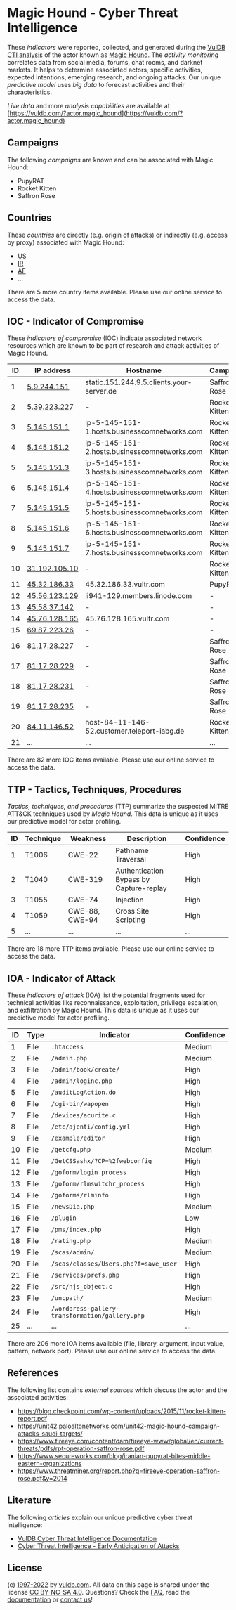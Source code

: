 # Magic Hound - Cyber Threat Intelligence

These _indicators_ were reported, collected, and generated during the [VulDB CTI analysis](https://vuldb.com/?kb.cti) of the actor known as [Magic Hound](https://vuldb.com/?actor.magic_hound). The _activity monitoring_ correlates data from social media, forums, chat rooms, and darknet markets. It helps to determine associated actors, specific activities, expected intentions, emerging research, and ongoing attacks. Our unique _predictive model_ uses _big data_ to forecast activities and their characteristics.

_Live data_ and more _analysis capabilities_ are available at [https://vuldb.com/?actor.magic_hound](https://vuldb.com/?actor.magic_hound)

## Campaigns

The following _campaigns_ are known and can be associated with Magic Hound:

* PupyRAT
* Rocket Kitten
* Saffron Rose

## Countries

These _countries_ are directly (e.g. origin of attacks) or indirectly (e.g. access by proxy) associated with Magic Hound:

* [US](https://vuldb.com/?country.us)
* [IR](https://vuldb.com/?country.ir)
* [AF](https://vuldb.com/?country.af)
* ...

There are 5 more country items available. Please use our online service to access the data.

## IOC - Indicator of Compromise

These _indicators of compromise_ (IOC) indicate associated network resources which are known to be part of research and attack activities of Magic Hound.

ID | IP address | Hostname | Campaign | Confidence
-- | ---------- | -------- | -------- | ----------
1 | [5.9.244.151](https://vuldb.com/?ip.5.9.244.151) | static.151.244.9.5.clients.your-server.de | Saffron Rose | High
2 | [5.39.223.227](https://vuldb.com/?ip.5.39.223.227) | - | Rocket Kitten | High
3 | [5.145.151.1](https://vuldb.com/?ip.5.145.151.1) | ip-5-145-151-1.hosts.businesscomnetworks.com | Rocket Kitten | High
4 | [5.145.151.2](https://vuldb.com/?ip.5.145.151.2) | ip-5-145-151-2.hosts.businesscomnetworks.com | Rocket Kitten | High
5 | [5.145.151.3](https://vuldb.com/?ip.5.145.151.3) | ip-5-145-151-3.hosts.businesscomnetworks.com | Rocket Kitten | High
6 | [5.145.151.4](https://vuldb.com/?ip.5.145.151.4) | ip-5-145-151-4.hosts.businesscomnetworks.com | Rocket Kitten | High
7 | [5.145.151.5](https://vuldb.com/?ip.5.145.151.5) | ip-5-145-151-5.hosts.businesscomnetworks.com | Rocket Kitten | High
8 | [5.145.151.6](https://vuldb.com/?ip.5.145.151.6) | ip-5-145-151-6.hosts.businesscomnetworks.com | Rocket Kitten | High
9 | [5.145.151.7](https://vuldb.com/?ip.5.145.151.7) | ip-5-145-151-7.hosts.businesscomnetworks.com | Rocket Kitten | High
10 | [31.192.105.10](https://vuldb.com/?ip.31.192.105.10) | - | Rocket Kitten | High
11 | [45.32.186.33](https://vuldb.com/?ip.45.32.186.33) | 45.32.186.33.vultr.com | PupyRAT | Medium
12 | [45.56.123.129](https://vuldb.com/?ip.45.56.123.129) | li941-129.members.linode.com | - | High
13 | [45.58.37.142](https://vuldb.com/?ip.45.58.37.142) | - | - | High
14 | [45.76.128.165](https://vuldb.com/?ip.45.76.128.165) | 45.76.128.165.vultr.com | - | Medium
15 | [69.87.223.26](https://vuldb.com/?ip.69.87.223.26) | - | - | High
16 | [81.17.28.227](https://vuldb.com/?ip.81.17.28.227) | - | Saffron Rose | High
17 | [81.17.28.229](https://vuldb.com/?ip.81.17.28.229) | - | Saffron Rose | High
18 | [81.17.28.231](https://vuldb.com/?ip.81.17.28.231) | - | Saffron Rose | High
19 | [81.17.28.235](https://vuldb.com/?ip.81.17.28.235) | - | Saffron Rose | High
20 | [84.11.146.52](https://vuldb.com/?ip.84.11.146.52) | host-84-11-146-52.customer.teleport-iabg.de | Rocket Kitten | High
21 | ... | ... | ... | ...

There are 82 more IOC items available. Please use our online service to access the data.

## TTP - Tactics, Techniques, Procedures

_Tactics, techniques, and procedures_ (TTP) summarize the suspected MITRE ATT&CK techniques used by _Magic Hound_. This data is unique as it uses our predictive model for actor profiling.

ID | Technique | Weakness | Description | Confidence
-- | --------- | -------- | ----------- | ----------
1 | T1006 | CWE-22 | Pathname Traversal | High
2 | T1040 | CWE-319 | Authentication Bypass by Capture-replay | High
3 | T1055 | CWE-74 | Injection | High
4 | T1059 | CWE-88, CWE-94 | Cross Site Scripting | High
5 | ... | ... | ... | ...

There are 18 more TTP items available. Please use our online service to access the data.

## IOA - Indicator of Attack

These _indicators of attack_ (IOA) list the potential fragments used for technical activities like reconnaissance, exploitation, privilege escalation, and exfiltration by Magic Hound. This data is unique as it uses our predictive model for actor profiling.

ID | Type | Indicator | Confidence
-- | ---- | --------- | ----------
1 | File | `.htaccess` | Medium
2 | File | `/admin.php` | Medium
3 | File | `/admin/book/create/` | High
4 | File | `/admin/loginc.php` | High
5 | File | `/auditLogAction.do` | High
6 | File | `/cgi-bin/wapopen` | High
7 | File | `/devices/acurite.c` | High
8 | File | `/etc/ajenti/config.yml` | High
9 | File | `/example/editor` | High
10 | File | `/getcfg.php` | Medium
11 | File | `/GetCSSashx/?CP=%2fwebconfig` | High
12 | File | `/goform/login_process` | High
13 | File | `/goform/rlmswitchr_process` | High
14 | File | `/goforms/rlminfo` | High
15 | File | `/newsDia.php` | Medium
16 | File | `/plugin` | Low
17 | File | `/pms/index.php` | High
18 | File | `/rating.php` | Medium
19 | File | `/scas/admin/` | Medium
20 | File | `/scas/classes/Users.php?f=save_user` | High
21 | File | `/services/prefs.php` | High
22 | File | `/src/njs_object.c` | High
23 | File | `/uncpath/` | Medium
24 | File | `/wordpress-gallery-transformation/gallery.php` | High
25 | ... | ... | ...

There are 206 more IOA items available (file, library, argument, input value, pattern, network port). Please use our online service to access the data.

## References

The following list contains _external sources_ which discuss the actor and the associated activities:

* https://blog.checkpoint.com/wp-content/uploads/2015/11/rocket-kitten-report.pdf
* https://unit42.paloaltonetworks.com/unit42-magic-hound-campaign-attacks-saudi-targets/
* https://www.fireeye.com/content/dam/fireeye-www/global/en/current-threats/pdfs/rpt-operation-saffron-rose.pdf
* https://www.secureworks.com/blog/iranian-pupyrat-bites-middle-eastern-organizations
* https://www.threatminer.org/report.php?q=fireeye-operation-saffron-rose.pdf&y=2014

## Literature

The following _articles_ explain our unique predictive cyber threat intelligence:

* [VulDB Cyber Threat Intelligence Documentation](https://vuldb.com/?kb.cti)
* [Cyber Threat Intelligence - Early Anticipation of Attacks](https://www.scip.ch/en/?labs.20201022)

## License

(c) [1997-2022](https://vuldb.com/?kb.changelog) by [vuldb.com](https://vuldb.com/?kb.about). All data on this page is shared under the license [CC BY-NC-SA 4.0](https://creativecommons.org/licenses/by-nc-sa/4.0/). Questions? Check the [FAQ](https://vuldb.com/?kb.faq), read the [documentation](https://vuldb.com/?kb) or [contact us](https://vuldb.com/?contact)!
